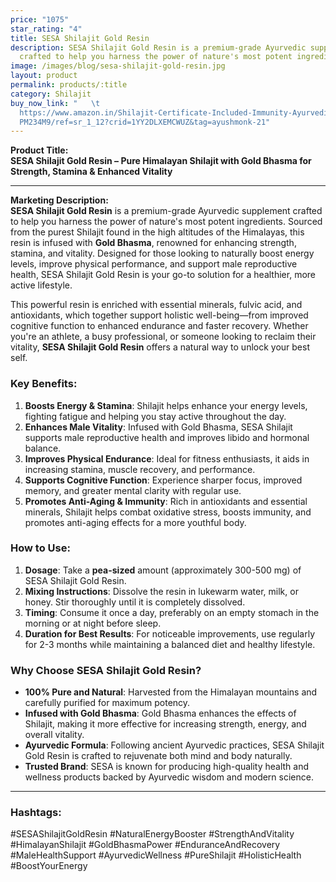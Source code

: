 ```yaml
---
price: "1075"
star_rating: "4"
title: SESA Shilajit Gold Resin
description: SESA Shilajit Gold Resin is a premium-grade Ayurvedic supplement
  crafted to help you harness the power of nature's most potent ingredients.
image: /images/blog/sesa-shilajit-gold-resin.jpg
layout: product
permalink: products/:title
category: Shilajit
buy_now_link: "   \t
  https://www.amazon.in/Shilajit-Certificate-Included-Immunity-Ayurvedic/dp/B0C\
  PM234M9/ref=sr_1_12?crid=1YY2DLXEMCWUZ&tag=ayushmonk-21"
---
```

**Product Title:**  
**SESA Shilajit Gold Resin – Pure Himalayan Shilajit with Gold Bhasma for Strength, Stamina & Enhanced Vitality**

---

**Marketing Description:**  
**SESA Shilajit Gold Resin** is a premium-grade Ayurvedic supplement crafted to help you harness the power of nature's most potent ingredients. Sourced from the purest Shilajit found in the high altitudes of the Himalayas, this resin is infused with **Gold Bhasma**, renowned for enhancing strength, stamina, and vitality. Designed for those looking to naturally boost energy levels, improve physical performance, and support male reproductive health, SESA Shilajit Gold Resin is your go-to solution for a healthier, more active lifestyle.

This powerful resin is enriched with essential minerals, fulvic acid, and antioxidants, which together support holistic well-being—from improved cognitive function to enhanced endurance and faster recovery. Whether you're an athlete, a busy professional, or someone looking to reclaim their vitality, **SESA Shilajit Gold Resin** offers a natural way to unlock your best self.

### **Key Benefits**:
1. **Boosts Energy & Stamina**: Shilajit helps enhance your energy levels, fighting fatigue and helping you stay active throughout the day.
2. **Enhances Male Vitality**: Infused with Gold Bhasma, SESA Shilajit supports male reproductive health and improves libido and hormonal balance.
3. **Improves Physical Endurance**: Ideal for fitness enthusiasts, it aids in increasing stamina, muscle recovery, and performance.
4. **Supports Cognitive Function**: Experience sharper focus, improved memory, and greater mental clarity with regular use.
5. **Promotes Anti-Aging & Immunity**: Rich in antioxidants and essential minerals, Shilajit helps combat oxidative stress, boosts immunity, and promotes anti-aging effects for a more youthful body.

### **How to Use**:
1. **Dosage**: Take a **pea-sized** amount (approximately 300-500 mg) of SESA Shilajit Gold Resin.
2. **Mixing Instructions**: Dissolve the resin in lukewarm water, milk, or honey. Stir thoroughly until it is completely dissolved.
3. **Timing**: Consume it once a day, preferably on an empty stomach in the morning or at night before sleep.
4. **Duration for Best Results**: For noticeable improvements, use regularly for 2-3 months while maintaining a balanced diet and healthy lifestyle.

### **Why Choose SESA Shilajit Gold Resin?**
- **100% Pure and Natural**: Harvested from the Himalayan mountains and carefully purified for maximum potency.
- **Infused with Gold Bhasma**: Gold Bhasma enhances the effects of Shilajit, making it more effective for increasing strength, energy, and overall vitality.
- **Ayurvedic Formula**: Following ancient Ayurvedic practices, SESA Shilajit Gold Resin is crafted to rejuvenate both mind and body naturally.
- **Trusted Brand**: SESA is known for producing high-quality health and wellness products backed by Ayurvedic wisdom and modern science.

---

### **Hashtags**:  
#SESAShilajitGoldResin #NaturalEnergyBooster #StrengthAndVitality #HimalayanShilajit #GoldBhasmaPower #EnduranceAndRecovery #MaleHealthSupport #AyurvedicWellness #PureShilajit #HolisticHealth #BoostYourEnergy

